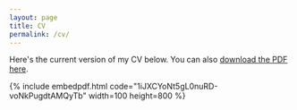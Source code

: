 ```yaml
---
layout: page
title: CV
permalink: /cv/
---
```


Here's the current version of my CV below. You can also [download the PDF here](https://drive.google.com/open?id=1iJXCYoNt5gL0nuRD-voNkPugdtAMQyTb).

{% include embedpdf.html code="1iJXCYoNt5gL0nuRD-voNkPugdtAMQyTb" width=100 height=800 %}


